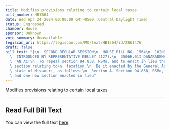 ```yaml
---
title: Modifies provisions relating to certain local taxes
bill_number: HB1564
date: Wed Apr 24 2024 00:00:00 GMT-0500 (Central Daylight Time)
status: Engrossed
chamber: House
sponsor: Unknown
vote_summary: Unavailable
legiscan_url: https://legiscan.com/MO/text/HB1564/id/2861476
draft: false
bill_text: "|\n  SECOND REGULAR SESSION\n  HOUSE BILL NO. 1564\n  102ND GENERAL ASSEMBLY\n\
  \  INTRODUCED BY REPRESENTATIVE KELLEY (127).\n  3506H.01I DANARADEMANMILLER,ChiefClerk\n\
  \  AN ACT\n  To repeal section 94.838, RSMo, and to enact in lieu thereof one new\
  \ section relating to\n  taxation.\n  Be it enacted by the General Assembly of the\
  \ state of Missouri, as follows:\n  Section A. Section 94.838, RSMo, is repealed\
  \ and one new section enacted in lieu"
---
```

Modifies provisions relating to certain local taxes

---

## Read Full Bill Text

You can view the full text [here](https://legiscan.com/MO/text/HB1564/id/2861476).
